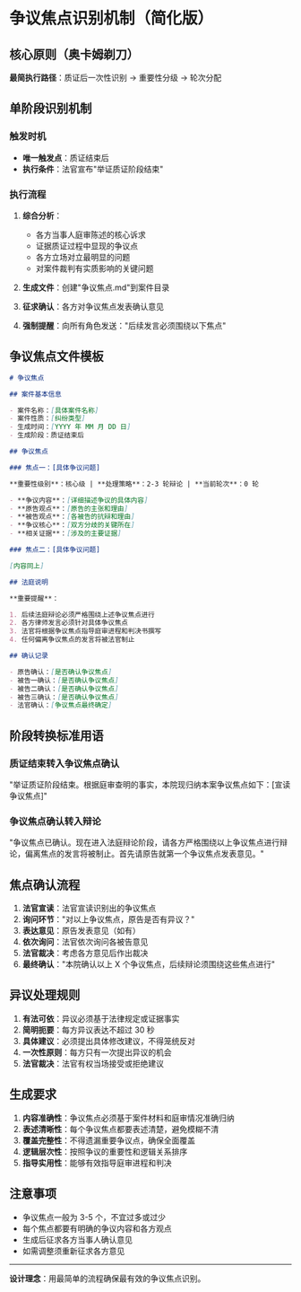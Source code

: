# 争议焦点识别机制（简化版）

## 核心原则（奥卡姆剃刀）

**最简执行路径**：质证后一次性识别 → 重要性分级 → 轮次分配

## 单阶段识别机制

### 触发时机

- **唯一触发点**：质证结束后
- **执行条件**：法官宣布"举证质证阶段结束"

### 执行流程

1. **综合分析**：

   - 各方当事人庭审陈述的核心诉求
   - 证据质证过程中显现的争议点
   - 各方立场对立最明显的问题
   - 对案件裁判有实质影响的关键问题

2. **生成文件**：创建"争议焦点.md"到案件目录

3. **征求确认**：各方对争议焦点发表确认意见

4. **强制提醒**：向所有角色发送："后续发言必须围绕以下焦点"

## 争议焦点文件模板

```markdown
# 争议焦点

## 案件基本信息

- 案件名称：[具体案件名称]
- 案件性质：[纠纷类型]
- 生成时间：[YYYY 年 MM 月 DD 日]
- 生成阶段：质证结束后

## 争议焦点

### 焦点一：[具体争议问题]

**重要性级别**：核心级 | **处理策略**：2-3 轮辩论 | **当前轮次**：0 轮

- **争议内容**：[详细描述争议的具体内容]
- **原告观点**：[原告的主张和理由]
- **被告观点**：[各被告的抗辩和理由]
- **争议核心**：[双方分歧的关键所在]
- **相关证据**：[涉及的主要证据]

### 焦点二：[具体争议问题]

[内容同上]

## 法庭说明

**重要提醒**：

1. 后续法庭辩论必须严格围绕上述争议焦点进行
2. 各方律师发言必须针对具体争议焦点
3. 法官将根据争议焦点指导庭审进程和判决书撰写
4. 任何偏离争议焦点的发言将被法官制止

## 确认记录

- 原告确认：[是否确认争议焦点]
- 被告一确认：[是否确认争议焦点]
- 被告二确认：[是否确认争议焦点]
- 被告三确认：[是否确认争议焦点]
- 法官确认：[争议焦点最终确定]
```

## 阶段转换标准用语

### 质证结束转入争议焦点确认

"举证质证阶段结束。根据庭审查明的事实，本院现归纳本案争议焦点如下：[宣读争议焦点]"

### 争议焦点确认转入辩论

"争议焦点已确认。现在进入法庭辩论阶段，请各方严格围绕以上争议焦点进行辩论，偏离焦点的发言将被制止。首先请原告就第一个争议焦点发表意见。"

## 焦点确认流程

1. **法官宣读**：法官宣读识别出的争议焦点
2. **询问环节**："对以上争议焦点，原告是否有异议？"
3. **表达意见**：原告发表意见（如有）
4. **依次询问**：法官依次询问各被告意见
5. **法官裁决**：考虑各方意见后作出裁决
6. **最终确认**："本院确认以上 X 个争议焦点，后续辩论须围绕这些焦点进行"

## 异议处理规则

1. **有法可依**：异议必须基于法律规定或证据事实
2. **简明扼要**：每方异议表达不超过 30 秒
3. **具体建议**：必须提出具体修改建议，不得笼统反对
4. **一次性原则**：每方只有一次提出异议的机会
5. **法官裁决**：法官有权当场接受或拒绝建议

## 生成要求

1. **内容准确性**：争议焦点必须基于案件材料和庭审情况准确归纳
2. **表述清晰性**：每个争议焦点都要表述清楚，避免模糊不清
3. **覆盖完整性**：不得遗漏重要争议点，确保全面覆盖
4. **逻辑层次性**：按照争议的重要性和逻辑关系排序
5. **指导实用性**：能够有效指导庭审进程和判决

## 注意事项

- 争议焦点一般为 3-5 个，不宜过多或过少
- 每个焦点都要有明确的争议内容和各方观点
- 生成后征求各方当事人确认意见
- 如需调整须重新征求各方意见

---

**设计理念**：用最简单的流程确保最有效的争议焦点识别。
